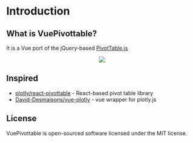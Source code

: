 # Introduction

## What is VuePivottable?

It is a Vue port of the jQuery-based [PivotTable.js](https://pivottable.js.org/)

<div class="wrapper-demo">
    <img src="/vue-pivottable/images/vue-pivottable-demo.gif">
</div>

<style>
.wrapper-demo {
    display: flex;
    justify-content: center;
}
</style>

## Inspired

- [plotly/react-pivottable](https://github.com/plotly/react-pivottable) - React-based pivot table library
- [David-Desmaisons/vue-plotly](https://github.com/David-Desmaisons/vue-plotly) - vue wrapper for plotly.js

## License

VuePivottable is open-sourced software licensed under the MIT license.
